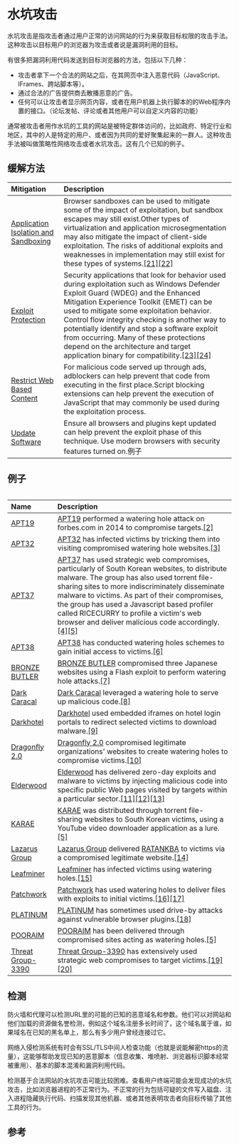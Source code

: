 # 水坑攻击

水坑攻击是指攻击者通过用户正常的访问网站的行为来获取目标权限的攻击手法。这种攻击以目标用户的浏览器为攻击或者说是漏洞利用的目标。

有很多把漏洞利用代码发送到目标浏览器的方法，包括以下几种：

* 攻击者拿下一个合法的网站之后，在其网页中注入恶意代码（JavaScript、IFrames、跨站脚本等）。
* 通过合法的广告提供商去散播恶意的广告。
* 任何可以让攻击者显示网页内容，或者在用户机器上执行脚本的的Web程序内置的接口。（论坛发帖、评论或者其他用户可以自定义内容的功能）

通常被攻击者用作水坑的工具的网站是被特定群体访问的，比如政府、特定行业和地区，其中的人是特定的用户、或者因为共同的爱好聚集起来的一群人。这种攻击手法被叫做策略性网络攻击或者水坑攻击。这有几个已知的例子。

## 缓解方法

| Mitigation | Description |
| :--- | :--- |
| [Application Isolation and Sandboxing](https://attack.mitre.org/mitigations/M1048) | Browser sandboxes can be used to mitigate some of the impact of exploitation, but sandbox escapes may still exist.Other types of virtualization and application microsegmentation may also mitigate the impact of client-side exploitation. The risks of additional exploits and weaknesses in implementation may still exist for these types of systems.[\[21\]](https://blogs.windows.com/msedgedev/2017/03/23/strengthening-microsoft-edge-sandbox/)[\[22\]](https://arstechnica.com/information-technology/2017/03/hack-that-escapes-vm-by-exploiting-edge-browser-fetches-105000-at-pwn2own/) |
| [Exploit Protection](https://attack.mitre.org/mitigations/M1050) | Security applications that look for behavior used during exploitation such as Windows Defender Exploit Guard \(WDEG\) and the Enhanced Mitigation Experience Toolkit \(EMET\) can be used to mitigate some exploitation behavior. Control flow integrity checking is another way to potentially identify and stop a software exploit from occurring. Many of these protections depend on the architecture and target application binary for compatibility.[\[23\]](https://blogs.technet.microsoft.com/srd/2017/08/09/moving-beyond-emet-ii-windows-defender-exploit-guard/)[\[24\]](https://en.wikipedia.org/wiki/Control-flow_integrity) |
| [Restrict Web Based Content](https://attack.mitre.org/mitigations/M1021) | For malicious code served up through ads, adblockers can help prevent that code from executing in the first place.Script blocking extensions can help prevent the execution of JavaScript that may commonly be used during the exploitation process. |
| [Update Software](https://attack.mitre.org/mitigations/M1051) | Ensure all browsers and plugins kept updated can help prevent the exploit phase of this technique. Use modern browsers with security features turned on.例子 |

## 例子

|  |
| :--- |


| Name | Description |
| :--- | :--- |
| [APT19](https://attack.mitre.org/groups/G0073) | [APT19](https://attack.mitre.org/groups/G0073) performed a watering hole attack on forbes.com in 2014 to compromise targets.[\[2\]](https://researchcenter.paloaltonetworks.com/2016/01/new-attacks-linked-to-c0d0s0-group/) |
| [APT32](https://attack.mitre.org/groups/G0050) | [APT32](https://attack.mitre.org/groups/G0050) has infected victims by tricking them into visiting compromised watering hole websites.[\[3\]](https://www.welivesecurity.com/2018/03/13/oceanlotus-ships-new-backdoor/) |
| [APT37](https://attack.mitre.org/groups/G0067) | [APT37](https://attack.mitre.org/groups/G0067) has used strategic web compromises, particularly of South Korean websites, to distribute malware. The group has also used torrent file-sharing sites to more indiscriminately disseminate malware to victims. As part of their compromises, the group has used a Javascript based profiler called RICECURRY to profile a victim's web browser and deliver malicious code accordingly.[\[4\]](https://securelist.com/operation-daybreak/75100/)[\[5\]](https://www2.fireeye.com/rs/848-DID-242/images/rpt_APT37.pdf) |
| [APT38](https://attack.mitre.org/groups/G0082) | [APT38](https://attack.mitre.org/groups/G0082) has conducted watering holes schemes to gain initial access to victims.[\[6\]](https://content.fireeye.com/apt/rpt-apt38) |
| [BRONZE BUTLER](https://attack.mitre.org/groups/G0060) | [BRONZE BUTLER](https://attack.mitre.org/groups/G0060) compromised three Japanese websites using a Flash exploit to perform watering hole attacks.[\[7\]](https://www.symantec.com/connect/blogs/tick-cyberespionage-group-zeros-japan) |
| [Dark Caracal](https://attack.mitre.org/groups/G0070) | [Dark Caracal](https://attack.mitre.org/groups/G0070) leveraged a watering hole to serve up malicious code.[\[8\]](https://info.lookout.com/rs/051-ESQ-475/images/Lookout_Dark-Caracal_srr_20180118_us_v.1.0.pdf) |
| [Darkhotel](https://attack.mitre.org/groups/G0012) | [Darkhotel](https://attack.mitre.org/groups/G0012) used embedded iframes on hotel login portals to redirect selected victims to download malware.[\[9\]](https://media.kasperskycontenthub.com/wp-content/uploads/sites/43/2018/03/08070903/darkhotel_kl_07.11.pdf) |
| [Dragonfly 2.0](https://attack.mitre.org/groups/G0074) | [Dragonfly 2.0](https://attack.mitre.org/groups/G0074) compromised legitimate organizations' websites to create watering holes to compromise victims.[\[10\]](https://www.us-cert.gov/ncas/alerts/TA18-074A) |
| [Elderwood](https://attack.mitre.org/groups/G0066) | [Elderwood](https://attack.mitre.org/groups/G0066) has delivered zero-day exploits and malware to victims by injecting malicious code into specific public Web pages visited by targets within a particular sector.[\[11\]](http://www.symantec.com/content/en/us/enterprise/media/security_response/whitepapers/the-elderwood-project.pdf)[\[12\]](https://www.csmonitor.com/USA/2012/0914/Stealing-US-business-secrets-Experts-ID-two-huge-cyber-gangs-in-China)[\[13\]](http://securityaffairs.co/wordpress/8528/hacking/elderwood-project-who-is-behind-op-aurora-and-ongoing-attacks.html) |
| [KARAE](https://attack.mitre.org/software/S0215) | [KARAE](https://attack.mitre.org/software/S0215) was distributed through torrent file-sharing websites to South Korean victims, using a YouTube video downloader application as a lure.[\[5\]](https://www2.fireeye.com/rs/848-DID-242/images/rpt_APT37.pdf) |
| [Lazarus Group](https://attack.mitre.org/groups/G0032) | [Lazarus Group](https://attack.mitre.org/groups/G0032) delivered [RATANKBA](https://attack.mitre.org/software/S0241) to victims via a compromised legitimate website.[\[14\]](https://blog.trendmicro.com/trendlabs-security-intelligence/ratankba-watering-holes-against-enterprises/) |
| [Leafminer](https://attack.mitre.org/groups/G0077) | [Leafminer](https://attack.mitre.org/groups/G0077) has infected victims using watering holes.[\[15\]](https://www.symantec.com/blogs/threat-intelligence/leafminer-espionage-middle-east) |
| [Patchwork](https://attack.mitre.org/groups/G0040) | [Patchwork](https://attack.mitre.org/groups/G0040) has used watering holes to deliver files with exploits to initial victims.[\[16\]](http://www.symantec.com/connect/blogs/patchwork-cyberespionage-group-expands-targets-governments-wide-range-industries)[\[17\]](https://www.volexity.com/blog/2018/06/07/patchwork-apt-group-targets-us-think-tanks/) |
| [PLATINUM](https://attack.mitre.org/groups/G0068) | [PLATINUM](https://attack.mitre.org/groups/G0068) has sometimes used drive-by attacks against vulnerable browser plugins.[\[18\]](https://download.microsoft.com/download/2/2/5/225BFE3E-E1DE-4F5B-A77B-71200928D209/Platinum%20feature%20article%20-%20Targeted%20attacks%20in%20South%20and%20Southeast%20Asia%20April%202016.pdf) |
| [POORAIM](https://attack.mitre.org/software/S0216) | [POORAIM](https://attack.mitre.org/software/S0216) has been delivered through compromised sites acting as watering holes.[\[5\]](https://www2.fireeye.com/rs/848-DID-242/images/rpt_APT37.pdf) |
| [Threat Group-3390](https://attack.mitre.org/groups/G0027) | [Threat Group-3390](https://attack.mitre.org/groups/G0027) has extensively used strategic web compromises to target victims.[\[19\]](https://www.secureworks.com/research/threat-group-3390-targets-organizations-for-cyberespionage)[\[20\]](https://securelist.com/luckymouse-hits-national-data-center/86083/) |

## 检测

防火墙和代理可以检测URL里的可能的已知的恶意域名和参数。他们可以对网站和他们加载的资源做名誉检测，例如这个域名注册多长时间了，这个域名属于谁，如果域名在已知的黑名单上，那么有多少用户曾经连接过它。

网络入侵检测系统有时会有SSL/TLS中间人检查功能（也就是说能解密https的流量），这能够帮助发现已知的恶意脚本（信息收集、堆喷射、浏览器标识脚本经常被重用）、基本的脚本混淆和漏洞利用代码。

检测基于合法网站的水坑攻击可能比较困难。查看用户终端可能会发现成功的水坑攻击，比如浏览器进程的不正常行为。不正常的行为包括可疑的文件写入磁盘、注入进程隐藏执行代码、扫描发现其他机器、或者其他表明攻击者向目标传输了其他工具的行为。

## 参考



